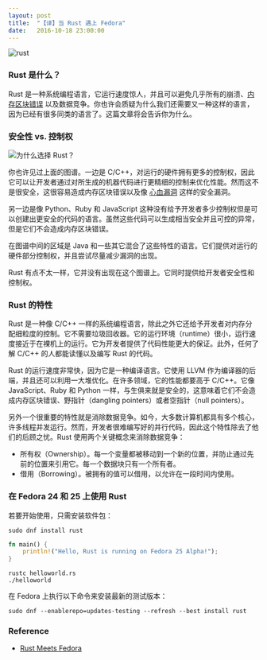 ```yaml
---
layout: post
title:  "【译】当 Rust 遇上 Fedora"
date:   2016-10-18 23:00:00
---
```


![rust](https://i2.wp.com/cdn.fedoramagazine.org/wp-content/uploads/2016/09/rust.jpg?fit=945%2C400&ssl=1)

### Rust 是什么？

Rust 是一种系统编程语言，它运行速度惊人，并且可以避免几乎所有的崩溃、[内存区块错误](https://wikipedia.org/wiki/Segmentation_fault) 以及数据竞争。你也许会质疑为什么我们还需要又一种这样的语言，因为已经有很多同类的语言了。这篇文章将会告诉你为什么。

### 安全性 vs. 控制权

![为什么选择 Rust？](https://i0.wp.com/cdn.fedoramagazine.org/wp-content/uploads/2016/09/Screenshot-from-2016-09-12-08-29-02.png?&ssl=1)

你也许见过上面的图谱。一边是 C/C++，对运行的硬件拥有更多的控制权，因此它可以让开发者通过对所生成的机器代码进行更精细的控制来优化性能。然而这不是很安全，这很容易造成内存区块错误以及像 [心血漏洞](https://fedoramagazine.org/update-on-cve-2014-0160-aka-heartbleed/) 这样的安全漏洞。

另一边是像 Python、Ruby 和 JavaScript 这种没有给予开发者多少控制权但是可以创建出更安全的代码的语言。虽然这些代码可以生成相当安全并且可控的异常，但是它们不会造成内存区块错误。

在图谱中间的区域是 Java 和一些其它混合了这些特性的语言。它们提供对运行的硬件部分控制权，并且尝试尽量减少漏洞的出现。

Rust 有点不太一样，它并没有出现在这个图谱上。它同时提供给开发者安全性和控制权。

### Rust 的特性

Rust 是一种像 C/C++ 一样的系统编程语言，除此之外它还给予开发者对内存分配细粒度的控制。它不需要垃圾回收器。它的运行环境（runtime）很小，运行速度接近于在裸机上的运行。它为开发者提供了代码性能更大的保证。此外，任何了解 C/C++ 的人都能读懂以及编写 Rust 的代码。

Rust 的运行速度非常快，因为它是一种编译语言。它使用 LLVM 作为编译器的后端，并且还可以利用一大堆优化。在许多领域，它的性能都要高于 C/C++。它像 JavaScript、Ruby 和 Python 一样，与生俱来就是安全的，这意味着它们不会造成内存区块错误、野指针（dangling pointers）或者空指针（null pointers）。

另外一个很重要的特性就是消除数据竞争。如今，大多数计算机都具有多个核心，许多线程并发运行。然而，开发者很难编写好的并行代码，因此这个特性除去了他们的后顾之忧。Rust 使用两个关键概念来消除数据竞争：

* 所有权（Ownership）。每一个变量都被移动到一个新的位置，并防止通过先前的位置来引用它。每一个数据块只有一个所有者。
* 借用（Borrowing）。被拥有的值可以借用，以允许在一段时间内使用。

### 在 Fedora 24 和 25 上使用 Rust

若要开始使用，只需安装软件包：

```
sudo dnf install rust
```

``` rust
fn main() {
    println!("Hello, Rust is running on Fedora 25 Alpha!");
}
```

```
rustc helloworld.rs
./helloworld
```

在 Fedora 上执行以下命令来安装最新的测试版本：

```
sudo dnf --enablerepo=updates-testing --refresh --best install rust
```

### Reference
* [Rust Meets Fedora][source]

[source]: https://fedoramagazine.org/rust-meets-fedora/
